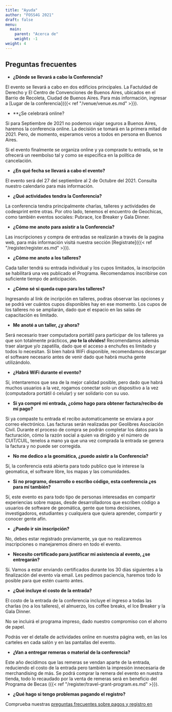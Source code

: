 ```yaml
---
title: "Ayuda"
author: "FOSS4G 2021"
draft: false
menu:
  main:
    parent: "Acerca de"
    weight: -1
weight: 4
---
```


## Preguntas frecuentes

- **¿Dónde se llevará a cabo la Conferencia?**

El evento se llevará a cabo en dos edificios principales. La Factuldad de Derecho y El Centro de Convenciones de Buenos Aires, ubicados en el Barrio de Recoleta, Ciudad de Buenos Aires. Para más información, ingresar a [Lugar de la conferencia]({{< ref "/venue/venue.es.md" >}}).

- **¿Se celebrará online?

Si para Septiembre de 2021 no podemos viajar seguros a Buenos Aires, haremos la conferencia online. La decisión se tomará en la primera mitad de 2021. Pero, de momento, esperamos veros a todos en persona en Buenos Aires.

Si el evento finalmente se organiza online y ya compraste tu entrada, se te ofrecerá un reembolso tal y como se especifica en la política de cancelación.

- **¿En qué fecha se llevará a cabo el evento?**

El evento será del 27 del septiembre al 2 de Octubre del 2021. Consulta nuestro calendario para más información.

- **¿Qué actividades tendra la Conferencia?**

La conferencia tendra principalmente charlas, talleres y actividades de codesprint entre otras. Por otro lado, tenemos el encuentro de Geochicas, como también eventos sociales: Pubrace, Ice Breaker y Gala Dinner.

- **¿Cómo me anoto para asistir a la Conferencia?**

Las inscripciones y compra de entradas se realizarán a través de la pagina web, para más información visitá nuestra sección [Registrate]({{< ref "/register/register.es.md" >}}).

- **¿Cómo me anoto a los talleres?**

Cada taller tendrá su entrada individual y los cupos limitados, la inscripción se habilitará una ves publicado el Programa. Recomendamos inscribirse con suficiente tiempo de anticipación.

- **¿Cómo sé si queda cupo para los talleres?**

Ingresando al link de incripción en talleres, podras observar las opciones y se podrá ver cuántos cupos disponibles hay en ese momento. Los cupos de los talleres no se ampliarán, dado que el espacio en las salas de capacitación es limitado.

- **Me anoté a un taller, ¿y ahora?**

Será necesario traer computadora portátil para participar de los talleres ya que son totalmente prácticos, **¡no te la olvides!**
Recomendamos además traer alargue y/o zapatilla, dado que el acceso a enchufes es limitado y todos lo necesitan.
Si bien habrá WiFi disponible, recomendamos descargar el software necesario antes de venir dado que habrá mucha gente utilizándolo.

- **¿Habrá WiFi durante el evento?**

Sí, intentaremos que sea de la mejor calidad posible, pero dado que habrá muchos usuarios a la vez, rogamos conectar solo un dispositivo a la vez (computadora portátil ó celular) y ser solidario con su uso.

- **Si ya compré mi entrada, ¿cómo hago para obtener factura/recibo de mi pago?**

Si ya compaste tu entrada el recibo automaticamente se enviara a por correo electrónico.
Las facturas serán realizadas por Geolibres Asociación Civil. Durante el proceso de compra se podrán completar los datos para la facturación, cómo la razón social a quien va dirigido y el número de CUIT/CUIL, tenelos a mano ya que una vez comprada la entrada se genera la factura y no puede ser corregida.

- **No me dedico a la geomática, ¿puedo asistir a la Conferencia?**

Sí, la conferencia está abierta para todo publico que le interese la geomatica, el software libre, los mapas y las comunidades.

- **Si no programo, desarrollo o escribo código, esta conferencia ¿es para mí también?**

Sí, este evento es para todo tipo de personas interesadas en compartir experiencias sobre mapas, desde desarrolladoros que escriben código a usuarios de software de geomática, gente que toma decisiones, investigadoros, estudiantes y cualquiera que quiera aprender, compartir y conocer gente afín.

- **¿Puedo ir sin inscripción?**

No, debes estar registrado previamente, ya que no realizaremos inscripciones o manejaremos dinero en todo el evento.

- **Necesito certificado para justificar mi asistencia al evento, ¿se entregarán?**

Sí. Vamos a estar enviando certificados durante los 30 días siguientes a la finalización del evento vía email. Les pedimos paciencia, haremos todo lo posible para que estén cuanto antes.

- **¿Qué incluye el costo de la entrada?**

El costo de la entrada de la conferencia incluye el ingreso a todas las charlas (no a los talleres), el almuerzo, los coffee breaks, el Ice Breaker y la Gala Dinner.

No se incluirá el programa impreso, dado nuestro compromiso con el ahorro de papel.

Podrás ver el detalle de actividades online en nuestra página web, en las los carteles en cada salón y en las pantallas del evento.

- **¿Van a entregar remeras o material de la conferencia?**

Este año decidimos que las remeras se vendan aparte de la entrada, reduciendo el costo de la entrada pero también la impresión innecesaria de merchandising de más. Se podrá comprar la remera del evento en nuestra tienda, todo lo recaudado por la venta de remeras será en beneficio del Programa de Becas ({{< ref "/register/travel-grant-program.es.md" >}}).

- **¿Qué hago si tengo problemas pagando el registro?**

Comprueba nuestras [preguntas frecuentes sobre pagos y registro en](https://registration.2021.foss4g.org/OSGeo/FOSS4G/faq/)




